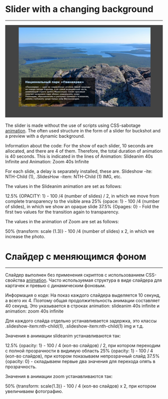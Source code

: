 # Slider with a changing background
___
![screen](screen.jpg)

The slider is made without the use of scripts using CSS-sabotage [animation](https://developer.mozilla.org/ru/docs/web/css/animation).
The often used structure in the form of a slider for buckshot and a preview with a dynamic background.

Information about the code:
For the show of each slider, 10 seconds are allocated, and there are 4 of them. Therefore, the total duration of animation is 40 seconds. This is indicated in the lines of Animation: Slideanim 40s Infinite and Animation: Zoom 40s Infinite

For each slide, a delay is separately installed, these are. Slideshow -ite: NTH-Child (1), .SlidesHow -item: NTH-Child (1) IMG, etc.

The values in the Slideanim animation are set as follows:

12.5% {OPACITY: 1} - 100 /4 (number of slides) / 2, in which we move from complete transparency to the visible area
25% {opace: 1} - 100 /4 (number of slides), in which we show an opaque slide
37.5% {Opages: 0} - Fold the first two values for the transition again to transparency.

The values in the animation of Zoom are set as follows:

50% {transform: scale (1.3)} - 100 /4 (number of slides) x 2, in which we increase the photo.

# Слайдер с меняющимся фоном
___

Слайдер выполнен без применения скриптов с использованием СSS-свойства [animation](https://developer.mozilla.org/ru/docs/Web/CSS/animation).
Часто используемая структура в виде слайдера для картачек и превью с динамическим фоновым.

Информация о коде:
На показ каждого слайдера выделяется 10 секунд, а всего их 4. Поэтому общая продолжительность анимации составляет 40 секунд. Это указывается в строках animation: slideanim 40s infinite и animation: zoom 40s infinite

Для каждого слайда отдельно устанавливается задержка, это классы .slideshow-item:nth-child(1), .slideshow-item:nth-child(1) img и т.д.

Значения в анимации slideanim устанавливаются так:

12.5% {opacity: 1} - 100 / 4 (кол-во слайдов) / 2, при котором переходим с полной прозрачности в видимую область
25% {opacity: 1} - 100 / 4 (кол-во слайдов), при котором показываем непрозрачный слайд
37.5% {opacity: 0} - складываем первые два значения для перехода опять в прозрачность.

Значения в анимации zoom устанавливаются так:

50% {transform: scale(1.3)} - 100 / 4 (кол-во слайдов) x 2, при котором увеличиваем фотографию.